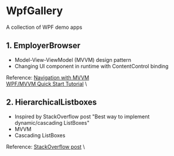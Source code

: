 # WpfGallery
 A collection of WPF demo apps

## 1. EmployerBrowser

- Model-View-ViewModel (MVVM) design pattern
- Changing UI component in runtime with ContentControl binding

Reference:
[Navigation with MVVM](https://rachel53461.wordpress.com/2011/12/18/navigation-with-mvvm-2) \
[WPF/MVVM Quick Start Tutorial](https://www.codeproject.com/Articles/165368/WPF-MVVM-Quick-Start-Tutorial) \

## 2. HierarchicalListboxes
- Inspired by StackOverflow post "Best way to implement dynamic/cascading ListBoxes"
- MVVM
- Cascading ListBoxes

Reference:
[StackOverflow post](https://stackoverflow.com/questions/68219122/best-way-to-implement-dynamic-cascading-listboxes) \

